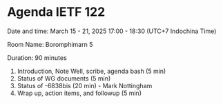 # Agenda IETF 122

Date and time: March 15 - 21, 2025 17:00 - 18:30 (UTC+7 Indochina Time)

Room Name: Boromphimarn 5

Duration: 90 minutes

1. Introduction, Note Well, scribe, agenda bash (5 min)
1. Status of WG documents (5 min)
1. Status of -6838bis (20 min) - Mark Nottingham
1. Wrap up, action items, and followup (5 min)
